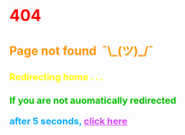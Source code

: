 <title>Error:404</title>
<meta name="Error:404" content="Error:404">
<meta http-equiv="refresh" content="5;URL='{{ site.github.url }}'" />
<h1 style="color: #ff0000;">404</h1>
<h2 style="color: #ff9500;">Page not found&nbsp;&nbsp;¯\_(ツ)_/¯</h2>
<h3 style="color: #ffff00;">Redirecting home . . .<h3>
<p style='color:#00be00'>If you are not auomatically redirected</p>
<p style='color:#00aaff'>after 5 seconds, <a href='{{ site.github.url }}' style="color: #d747ff;text-decoration:underline;">click here</a></p>
